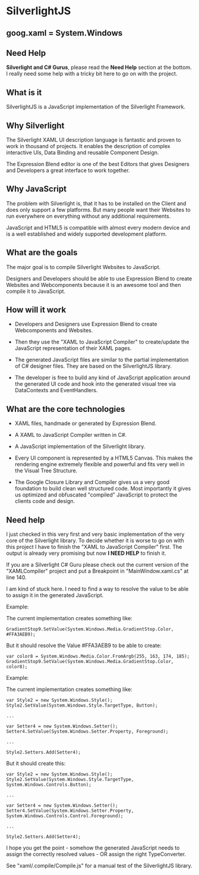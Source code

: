 # SilverlightJS #

## goog.xaml = System.Windows ##

## Need Help ##

**Silverlight and C# Gurus**, please read the **Need Help** section at the bottom. I really need some help with a tricky bit here to go on with the project.

## What is it ##

SilverlightJS is a JavaScript implementation of the Silverlight Framework.

## Why Silverlight ##

The Silverlight XAML UI description language is fantastic and proven to work in thousand of projects. It enables the description of complex interactive UIs, Data Binding and reusable Component Design.

The Expression Blend editor is one of the best Editors that gives Designers and Developers a great interface to work together.

## Why JavaScript ##

The problem with Silverlight is, that it has to be installed on the Client and does only support a few platforms. But many people want their Websites to run everywhere on everything without any additional requirements.

JavaScript and HTML5 is compatible with almost every modern device and is a well established and widely supported development platform.

## What are the goals ##

The major goal is to compile Silverlight Websites to JavaScript.

Designers and Developers should be able to use Expression Blend to create Websites and Webcomponents because it is an awesome tool and then compile it to JavaScript.

## How will it work ##

- Developers and Designers use Expression Blend to create Webcomponents and Websites.

- Then they use the "XAML to JavaScript Compiler" to create/update the JavaScript representation of their XAML pages.

- The generated JavaScript files are similar to the partial implementation of C# designer files. They are based on the SilverlightJS library.

- The developer is free to build any kind of JavaScript application around the generated UI code and hook into the generated visual tree via DataContexts and EventHandlers.

## What are the core technologies ##

- XAML files, handmade or generated by Expression Blend.

- A XAML to JavaScript Compiler written in C#.

- A JavaScript implementation of the Silverlight library.

- Every UI component is represented by a HTML5 Canvas. This makes the rendering engine extremely flexible and powerful and fits very well in the Visual Tree Structure.

- The Google Closure Library and Compiler gives us a very good foundation to build clean well structured code. Most importantly it gives us optimized and obfuscated "compiled" JavaScript to protect the clients code and design.

## Need help ##

I just checked in this very first and very basic implementation of the very core of the Silverlight library. To decide whether it is worse to go on with this project I have to finish the "XAML to JavaScript Compiler" first. The output is already very promising but now **I NEED HELP** to finish it.

If you are a Silverlight C# Guru please check out the current version of the "XAMLCompiler" project and put a Breakpoint in "MainWindow.xaml.cs" at line 140.

I am kind of stuck here. I need to find a way to resolve the value to be able to assign it in the generated JavaScript.

Example:

The current implementation creates something like:

`GradientStop9.SetValue(System.Windows.Media.GradientStop.Color, #FFA3AEB9);`

But it should resolve the Value #FFA3AEB9 to be able to create:

`var color8 = System.Windows.Media.Color.FromArgb(255, 163, 174, 185);`
`GradientStop9.SetValue(System.Windows.Media.GradientStop.Color, color8);`

Example:

The current implementation creates something like:

`var Style2 = new System.Windows.Style();`
`Style2.SetValue(System.Windows.Style.TargetType, Button);`

`...`

`var Setter4 = new System.Windows.Setter();`
`Setter4.SetValue(System.Windows.Setter.Property, Foreground);`

`...`

`Style2.Setters.Add(Setter4);`

But it should create this:

`var Style2 = new System.Windows.Style();`
`Style2.SetValue(System.Windows.Style.TargetType, System.Windows.Controls.Button);`

`...`

`var Setter4 = new System.Windows.Setter();`
`Setter4.SetValue(System.Windows.Setter.Property, System.Windows.Controls.Control.Foreground);`

`...`

`Style2.Setters.Add(Setter4);`

I hope you get the point - somehow the generated JavaScript needs to assign the correctly resolved values - OR assign the right TypeConverter.

See "xaml/.compile/Compile.js" for a manual test of the SilverlightJS library.